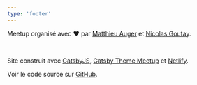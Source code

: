 ```yaml
---
type: 'footer'
---
```


Meetup organisé avec ️️❤️ par [Matthieu Auger](https://twitter.com/matthieuauger) et [Nicolas Goutay](https://twitter.com/phacks).

<br />

Site construit avec [GatsbyJS](https://gatsbyjs.org), [Gatsby Theme Meetup](https://github.com/matthieuauger/gatsby-theme-meetup) et [Netlify](https://netlify.com).

Voir le code source sur [GitHub](https://github.com/jamstack-paris/jamstack.paris).